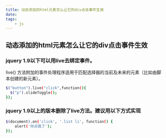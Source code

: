 ```yaml
---
title: 动态添加的html元素怎么让它的div点击事件生效
date: 
tags:
    - js
---
```

## 动态添加的html元素怎么让它的div点击事件生效
### jquery 1.9以下可以用live去绑定事件。
live() 方法附加的事件处理程序适用于匹配选择器的当前及未来的元素（比如由脚本创建的新元素）。

``` bash
$("button").live("click",function(){
  $("p").slideToggle();
});
```


### jquery 1.9以上的版本删除了live方法。建议用以下方式实现

``` bash
$(document).on('click', '.list li', function() {
    alert('你点我了');
});
```